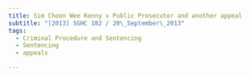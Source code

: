 ```yaml
---
title: Sim Choon Wee Kenny v Public Prosecutor and another appeal 
subtitle: "[2013] SGHC 182 / 20\_September\_2013"
tags:
  - Criminal Procedure and Sentencing
  - Sentencing
  - appeals

---
```


